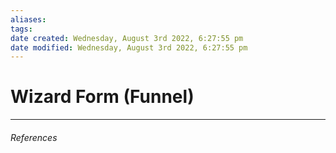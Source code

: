 ```yaml
---
aliases: 
tags: 
date created: Wednesday, August 3rd 2022, 6:27:55 pm
date modified: Wednesday, August 3rd 2022, 6:27:55 pm
---
```


# Wizard Form (Funnel)

---

###### References
